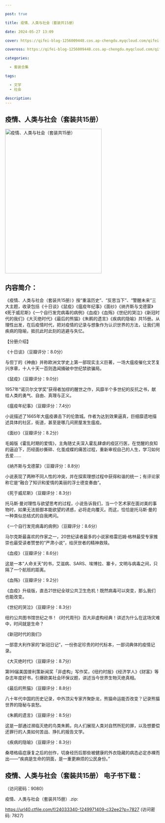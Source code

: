 ```yaml
---

post: true

title: 疫情、人类与社会（套装共15册）

date: 2024-05-27 13:09

cover: https://qifei-blog-1256009448.cos.ap-chengdu.myqcloud.com/qifei-blog/65f6e42b9f345e8d03326aae.jpg

coveross: https://qifei-blog-1256009448.cos.ap-chengdu.myqcloud.com/qifei-blog/65f6e42b9f345e8d03326aae.jpg

categories:

  - 套装合集

tags:

  - 文学
  - 社会

description:
---
```


## 疫情、人类与社会（套装共15册）
<img alt=" 疫情、人类与社会（套装共15册）" class="aligncenter loading" data-was-processed="true" decoding="async" fetchpriority="high" height="471" src="https://qifei-blog-1256009448.cos.ap-chengdu.myqcloud.com/qifei-blog/65f6e42b9f345e8d03326aae.jpg " style="cursor: zoom-in;" width="314"/>

## 内容简介：

《疫情、人类与社会（套装共15册）》按“重温历史”、“反思当下”、“警醒未来”三大主题，收录包括《十日谈》《鼠疫》《瘟疫年纪事》《面纱》《纳齐斯与戈德蒙》《死于威尼斯》《一个自行发完病毒的病例》《血疫》《血殇》《世纪的哭泣》《新冠时代的我们》《大灭绝时代》《最后的熊猫》《朱鹮的遗言》《疾病的隐喻》共15册。从理性出发，在后疫情时代，把对疫情的记录与想象作为认识世界的方法，让我们用疾病的隐喻，抵抗此时此刻的逃避与失忆。<br/>

【分册介绍】<br/>

《十日谈》（豆瓣评分：8.0分）<br/>

与但丁的《神曲》并称欧洲文学史上第一部现实主义巨著，一场大瘟疫催化文艺复兴序章，十人十天一百则逸闻捅破中世纪禁欲骗局。<br/>

《鼠疫》（豆瓣评分：9.0分）<br/>

1957年“诺贝尔文学奖”获得者加缪的醒世之作，风靡半个多世纪的反抗之书，献给人类的勇气、自由、真理与正义。<br/>

《瘟疫年纪事》（豆瓣评分：7.4分）<br/>

小说描述了1665年大瘟疫袭击下的伦敦城。作者为达到效果逼真，巨细靡遗地描述具体的社区，街道，甚至是哪几间房屋发生瘟疫。<br/>

《面纱》（豆瓣评分：8.2分）<br/>

毛姆版《霍乱时期的爱情》，主角随丈夫深入霍乱肆虐的疫区行医，在觉醒的良知的逼迫下，历经面纱撕碎、化茧成蝶的痛苦过程，重新审视自己的人生，学习如何去爱……<br/>

《纳齐斯与戈德蒙》（豆瓣评分：8.8分）<br/>

小说表现了两种不同人性的冲突，并在探索理想过程中获得和谐的统一；有评论家称它是“融合了知识和爱情的美丽的浮士德变奏曲”。<br/>

《死于威尼斯》（豆瓣评分：8.3分）<br/>

托马斯·曼对理性与欲望思考的过程，小说告诉我们，当一个艺术家在面对美的事物时，如果无法抵御本能欲望的诱惑，必将走向覆灭。而这，恰恰是托马斯·曼的一种类似总结式的自我拷问。<br/>

《一个自行发完病毒的病例》（豆瓣评分：8.6分）<br/>

马尔克斯最喜欢的作家之一，20世纪读者最多的小说家格雷厄姆·格林最受专家推崇也最受读者赞誉的“严肃小说”，给厌世者的精神救赎。<br/>

《血疫》（豆瓣评分：8.6分）<br/>

这是一本“人命关天”的书，艾滋病、SARS、埃博拉、寨卡，文明与病毒之间，只隔了一个航班的距离。<br/>

《血殇》（豆瓣评分：9.2分）<br/>

《血疫》升级版，直击21世纪全球公共卫生危机！既然病毒可以突变，那么我们也能改变。<br/>

《世纪的哭泣》（豆瓣评分：8.3分）<br/>

纽约公共图书馆世纪之书！《时代周刊》百大非虚构经典！讲述为什么在这场灾难中，时间就是生命？<br/>

《新冠时代的我们》<br/>

一部意大利作家的“新冠日记”，一份弥足珍贵的时代标本，一部词典体的疫情记录。<br/>

《大灭绝时代》（豆瓣评分：8.7分）<br/>

第99届美国普利策新闻奖「非虚构」写作奖，《纽约时报》《经济学人》《财富》等杂志年度好书，引爆欧美社会环保议题，讲述当今世界生物灭绝真相。<br/>

《最后的熊猫》（豆瓣评分：8.8分）<br/>

八十年代中国的历史记录，中外顶尖专家齐聚卧龙，熊猫命运能否改变？记录熊猫世界的隐秘与哀愁。<br/>

《朱鹮的遗言》（豆瓣评分：8.5分）<br/>

这是一部通过濒临灭绝的鸟类朱鹮，向人们展现人类对自然所犯的罪，以及想要偿还罪行的人类如何苦战、挣扎的报告文学。<br/>

《疾病的隐喻》（豆瓣评分：8.3分）<br/>

桑塔格癌症康复之后的创作，切身经历后那些被健康的外衣隐藏的病态必定赤裸而出——“疾病是生命的阴面，是一重更麻烦的公民身份。”

## 疫情、人类与社会（套装共15册） 电子书下载：

 （访问密码：9080）

疫情、人类与社会（套装共15册）.zip: 

https://url40.ctfile.com/f/24033340-1249971409-c32ee2?p=7827 (访问密码: 7827)
